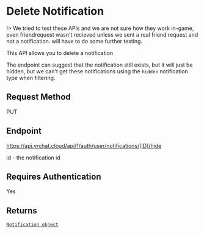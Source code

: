 # Delete Notification

!> We tried to test these APIs and we are not sure how they work in-game, even friendrequest wasn't recieved unless we sent a real friend request and not a notification. will have to do some further testing.

This API allows you to delete a notification

The endpoint can suggest that the notification still exists, but it will just be hidden, but we can't get these notifications using the `hidden` notification type when filtering.

## Request Method
PUT

## Endpoint
https://api.vrchat.cloud/api/1/auth/user/notifications/[ID]/hide

id - the notification id

## Requires Authentication
Yes

## Returns

[`Notification object`]("../API%20Objects/Notification.md")
